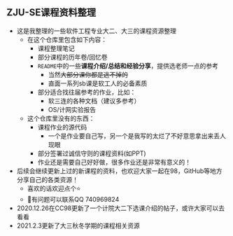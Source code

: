 ## ZJU-SE课程资料整理

- 这是我整理的一些软件工程专业大二、大三的课程资源整理
  - 在这个仓库里包含如下内容：
    - 课程整理笔记
    - 部分课程的历年卷/回忆卷
    - `README`中的一些**课程介绍/总结和经验分享**，提供选老师一点的参考
      - 当然~~大部分课你都是逃不掉的~~ 
      - 直面一系列sb课是软工人的必备素质
    - 部分适合找往届参考的作业，比如：
      - 软三连的各种文档（建议多参考）
      - OS/计网实验报告
  - 这个仓库里没有的东西：
    - 课程作业的源代码
      - 一个是作业要自己写，另一个是我写的太烂了不好意思拿出来丢人现眼
    - 部分签署过诚信守则的课程资料(如PPT)
    - 作业还是需要自己好好做，很多作业还是非常有意义的！
- 后续会继续更新上过的新课程的资料，也欢迎大家一起在98，GitHub等地方分享自己的各类资源！
  - 喜欢的话欢迎点个⭐ 
  - 🤭有问题可以联系QQ 740969824
- 2020.12.26在CC98更新了一个计院大二下选课介绍的帖子，或许大家可以去看看
- 2021.2.3更新了大三秋冬学期的课程相关资源